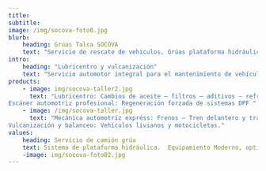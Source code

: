 ```yaml
---
title:
subtitle:
image: /img/socova-foto0.jpg
blurb:
    heading: Grúas Talca SOCOVA
    text: "Servicio de rescate de vehículos. Grúas plataforma hidráulica para todo tipo vehículos livianos, furgones, maquinaria menor y transporte de cargas especiales. Servicio las 24 horas, atención expréss."
intro:
    heading: "Lubricentro y vulcanización"
    text: "Servicio automotor integral para el mantenimiento de vehículos."
products:
    - image: img/socova-taller2.jpg
      text: "Lubricentro: Cambios de aceite – filtros – aditivos – refrigerantes – baterías – bujías- pastillas de freno – ampolletas – Neumáticos nuevos - accesorios.
Escáner automotriz profesional: Regeneración forzada de sistemas DPF "
    - image: /img/socova-taller.jpg
      text: "Mecánica automotriz expréss: Frenos – Tren delantero y trasero – amortiguadores – embragues – afinamientos – Fallas mecánicas - otros.
Vulcanización y balanceo: Vehículos livianos y motocicletas."
values:
    heading: Servicio de camión grúa
    text: Sistema de plataforma hidráulica.  Equipamiento Moderno, optimo, rápido y seguro para la carga y descarga de su vehículo. Sistema ideal para vehículos bajos y vehículos comerciales de gran longitud. Equipamiento con sistema adicional Whell Lift para el remolque de un segundo vehículo levantado uno de sus ejes motrices. 
    -image: img/socova-foto02.jpg
---
```


